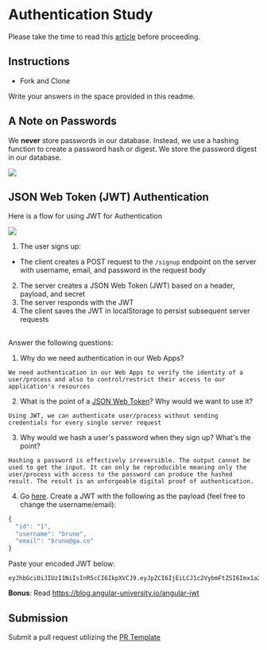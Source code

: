 # Authentication Study

Please take the time to read this [article](https://medium.com/ag-grid/a-plain-english-introduction-to-json-web-tokens-jwt-what-it-is-and-what-it-isnt-8076ca679843) before proceeding.

## Instructions

- Fork and Clone

Write your answers in the space provided in this readme.

## A Note on Passwords

We **never** store passwords in our database. Instead, we use a hashing function to create a password hash or digest. We store the password digest in our database.

![](password_digest.jpeg)

## JSON Web Token (JWT) Authentication

Here is a flow for using JWT for Authentication

![](jwt.jpeg)

1. The user signs up:

- The client creates a POST request to the `/signup` endpoint on the server with username, email, and password in the request body

2. The server creates a JSON Web Token (JWT) based on a header, payload, and secret
3. The server responds with the JWT
4. The client saves the JWT in localStorage to persist subsequent server requests

##

Answer the following questions:

1. Why do we need authentication in our Web Apps?

```
We need authentication in our Web Apps to verify the identity of a user/process and also to control/restrict their access to our application's resources
```

2. What is the point of a [JSON Web Token](https://jwt.io/introduction)? Why would we want to use it?

```
Using JWT, we can authenticate user/process without sending credentials for every single server request
```

3. Why would we hash a user's password when they sign up? What's the point?

```
Hashing a password is effectively irreversible. The output cannot be used to get the input. It can only be reproducible meaning only the user/process with access to the password can produce the hashed result. The result is an unforgeable digital proof of authentication.
```

4. Go [here](https://jwt.io). Create a JWT with the following as the payload (feel free to change the username/email):

```js
{
  "id": "1",
  "username": "bruno",
  "email": "bruno@ga.co"
}
```

Paste your encoded JWT below:

```
eyJhbGciOiJIUzI1NiIsInR5cCI6IkpXVCJ9.eyJpZCI6IjEiLCJ1c2VybmFtZSI6Imx1a29rYSIsImVtYWlsIjoibHVrb2thQGVtYWlsLmNvbSJ9.W5V48WLbzcsX9ORnnDBIY7xyUxBpDAT8u9QVowgrEyU
```

**Bonus**: Read https://blog.angular-university.io/angular-jwt

## Submission

Submit a pull request utilizing the [PR Template](https://github.com/SEI-R-2-22/template_pull_request)
